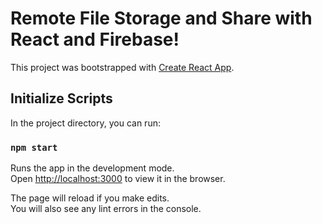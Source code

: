 # Remote File Storage and Share with React and Firebase!

This project was bootstrapped with [Create React App](https://github.com/facebook/create-react-app).

## Initialize Scripts

In the project directory, you can run:

### `npm start`

Runs the app in the development mode.<br />
Open [http://localhost:3000](http://localhost:3000) to view it in the browser.

The page will reload if you make edits.<br />
You will also see any lint errors in the console.
